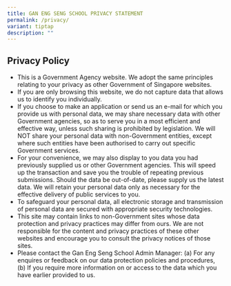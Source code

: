 ```yaml
---
title: GAN ENG SENG SCHOOL PRIVACY STATEMENT
permalink: /privacy/
variant: tiptap
description: ""
---
```

Privacy Policy
--------------

*   This is a Government Agency website. We adopt the same principles relating to your privacy as other Government of Singapore websites.
*   If you are only browsing this website, we do not capture data that allows us to identify you individually.
*   If you choose to make an application or send us an e-mail for which you provide us with personal data, we may share necessary data with other Government agencies, so as to serve you in a most efficient and effective way, unless such sharing is prohibited by legislation. We will NOT share your personal data with non-Government entities, except where such entities have been authorised to carry out specific Government services.
*   For your convenience, we may also display to you data you had previously supplied us or other Government agencies. This will speed up the transaction and save you the trouble of repeating previous submissions. Should the data be out-of-date, please supply us the latest data. We will retain your personal data only as necessary for the effective delivery of public services to you.
*   To safeguard your personal data, all electronic storage and transmission of personal data are secured with appropriate security technologies.
*   This site may contain links to non-Government sites whose data protection and privacy practices may differ from ours. We are not responsible for the content and privacy practices of these other websites and encourage you to consult the privacy notices of those sites.
*   Please contact the Gan Eng Seng School Admin Manager: (a) For any enquires or feedback on our data protection policies and procedures, (b) If you require more information on or access to the data which you have earlier provided to us.